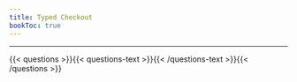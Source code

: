 ```yaml
---
title: Typed Checkout
bookToc: true
---
```


***

{{< questions >}}{{< questions-text >}}{{< /questions-text >}}{{< /questions >}}